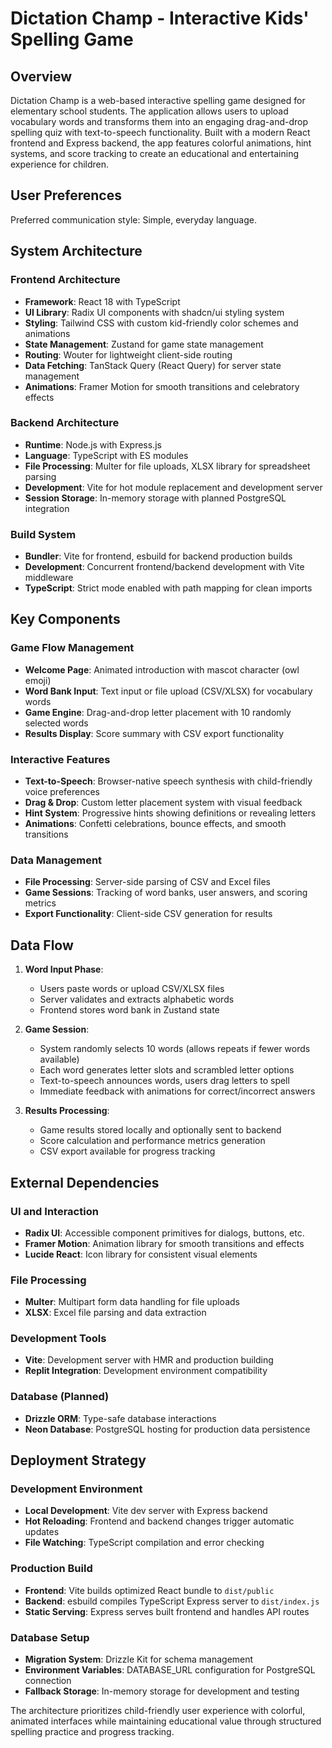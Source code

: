 # Dictation Champ - Interactive Kids' Spelling Game

## Overview

Dictation Champ is a web-based interactive spelling game designed for elementary school students. The application allows users to upload vocabulary words and transforms them into an engaging drag-and-drop spelling quiz with text-to-speech functionality. Built with a modern React frontend and Express backend, the app features colorful animations, hint systems, and score tracking to create an educational and entertaining experience for children.

## User Preferences

Preferred communication style: Simple, everyday language.

## System Architecture

### Frontend Architecture
- **Framework**: React 18 with TypeScript
- **UI Library**: Radix UI components with shadcn/ui styling system
- **Styling**: Tailwind CSS with custom kid-friendly color schemes and animations
- **State Management**: Zustand for game state management
- **Routing**: Wouter for lightweight client-side routing
- **Data Fetching**: TanStack Query (React Query) for server state management
- **Animations**: Framer Motion for smooth transitions and celebratory effects

### Backend Architecture
- **Runtime**: Node.js with Express.js
- **Language**: TypeScript with ES modules
- **File Processing**: Multer for file uploads, XLSX library for spreadsheet parsing
- **Development**: Vite for hot module replacement and development server
- **Session Storage**: In-memory storage with planned PostgreSQL integration

### Build System
- **Bundler**: Vite for frontend, esbuild for backend production builds
- **Development**: Concurrent frontend/backend development with Vite middleware
- **TypeScript**: Strict mode enabled with path mapping for clean imports

## Key Components

### Game Flow Management
- **Welcome Page**: Animated introduction with mascot character (owl emoji)
- **Word Bank Input**: Text input or file upload (CSV/XLSX) for vocabulary words
- **Game Engine**: Drag-and-drop letter placement with 10 randomly selected words
- **Results Display**: Score summary with CSV export functionality

### Interactive Features
- **Text-to-Speech**: Browser-native speech synthesis with child-friendly voice preferences
- **Drag & Drop**: Custom letter placement system with visual feedback
- **Hint System**: Progressive hints showing definitions or revealing letters
- **Animations**: Confetti celebrations, bounce effects, and smooth transitions

### Data Management
- **File Processing**: Server-side parsing of CSV and Excel files
- **Game Sessions**: Tracking of word banks, user answers, and scoring metrics
- **Export Functionality**: Client-side CSV generation for results

## Data Flow

1. **Word Input Phase**:
   - Users paste words or upload CSV/XLSX files
   - Server validates and extracts alphabetic words
   - Frontend stores word bank in Zustand state

2. **Game Session**:
   - System randomly selects 10 words (allows repeats if fewer words available)
   - Each word generates letter slots and scrambled letter options
   - Text-to-speech announces words, users drag letters to spell
   - Immediate feedback with animations for correct/incorrect answers

3. **Results Processing**:
   - Game results stored locally and optionally sent to backend
   - Score calculation and performance metrics generation
   - CSV export available for progress tracking

## External Dependencies

### UI and Interaction
- **Radix UI**: Accessible component primitives for dialogs, buttons, etc.
- **Framer Motion**: Animation library for smooth transitions and effects
- **Lucide React**: Icon library for consistent visual elements

### File Processing
- **Multer**: Multipart form data handling for file uploads
- **XLSX**: Excel file parsing and data extraction

### Development Tools
- **Vite**: Development server with HMR and production building
- **Replit Integration**: Development environment compatibility

### Database (Planned)
- **Drizzle ORM**: Type-safe database interactions
- **Neon Database**: PostgreSQL hosting for production data persistence

## Deployment Strategy

### Development Environment
- **Local Development**: Vite dev server with Express backend
- **Hot Reloading**: Frontend and backend changes trigger automatic updates
- **File Watching**: TypeScript compilation and error checking

### Production Build
- **Frontend**: Vite builds optimized React bundle to `dist/public`
- **Backend**: esbuild compiles TypeScript Express server to `dist/index.js`
- **Static Serving**: Express serves built frontend and handles API routes

### Database Setup
- **Migration System**: Drizzle Kit for schema management
- **Environment Variables**: DATABASE_URL configuration for PostgreSQL connection
- **Fallback Storage**: In-memory storage for development and testing

The architecture prioritizes child-friendly user experience with colorful, animated interfaces while maintaining educational value through structured spelling practice and progress tracking.